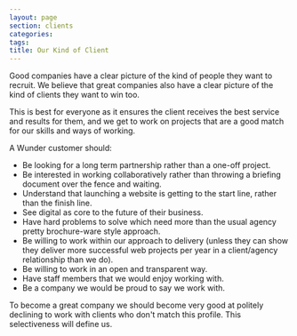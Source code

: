 ```yaml
---
layout: page
section: clients
categories:
tags:
title: Our Kind of Client
---
```


Good companies have a clear picture of the kind of people they want to recruit. We believe that great companies also have a clear picture of the kind of clients they want to win too.

This is best for everyone as it ensures the client receives the best service and results for them, and we get to work on projects that are a good match for our skills and ways of working.

A Wunder customer should:

* Be looking for a long term partnership rather than a one-off project.
* Be interested in working collaboratively rather than throwing a briefing document over the fence and waiting.
* Understand that launching a website is getting to the start line, rather than the finish line.
* See digital as core to the future of their business.
* Have hard problems to solve which need more than the usual agency pretty brochure-ware style approach.
* Be willing to work within our approach to delivery (unless they can show they deliver more successful web projects per year in a client/agency relationship than we do).
* Be willing to work in an open and transparent way.
* Have staff members that we would enjoy working with.
* Be a company we would be proud to say we work with.

To become a great company we should become very good at politely declining to work with clients who don't match this profile. This selectiveness will define us.
